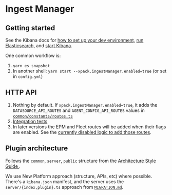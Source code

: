 # Ingest Manager

## Getting started
See the Kibana docs for [how to set up your dev environment](https://github.com/elastic/kibana/blob/master/CONTRIBUTING.md#setting-up-your-development-environment), [run Elasticsearch](https://github.com/elastic/kibana/blob/master/CONTRIBUTING.md#running-elasticsearch), and [start Kibana](https://github.com/elastic/kibana/blob/master/CONTRIBUTING.md#running-kibana).

One common workflow is:

 1. `yarn es snapshot`
 1. In another shell: `yarn start --xpack.ingestManager.enabled=true` (or set in `config.yml`)

## HTTP API
  1. Nothing by default. If `xpack.ingestManager.enabled=true`, it adds the `DATASOURCE_API_ROUTES` and `AGENT_CONFIG_API_ROUTES` values in [`common/constants/routes.ts`](./common/constants/routes.ts)
  1. [Integration tests](../../test/api_integration/apis/ingest_manager/endpoints.ts)
  1. In later versions the EPM and Fleet routes will be added when their flags are enabled. See the [currently disabled logic to add those routes](https://github.com/jfsiii/kibana/blob/feature-ingest-manager/x-pack/plugins/ingest_manager/server/plugin.ts#L86-L90).

## Plugin architecture
Follows the `common`, `server`, `public` structure from the [Architecture Style Guide
](https://github.com/elastic/kibana/blob/master/style_guides/architecture_style_guide.md#file-and-folder-structure).

We use New Platform approach (structure, APIs, etc) where possible. There's a `kibana.json` manifest, and the server uses the `server/{index,plugin}.ts` approach from [`MIGRATION.md`](https://github.com/elastic/kibana/blob/master/src/core/MIGRATION.md#architecture). 